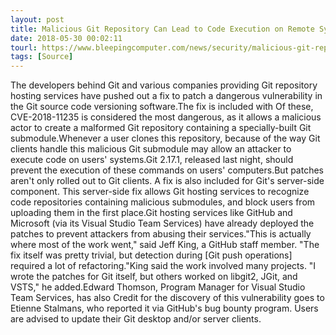 ```yaml
---
layout: post
title: Malicious Git Repository Can Lead to Code Execution on Remote Systems
date: 2018-05-30 00:02:11
tourl: https://www.bleepingcomputer.com/news/security/malicious-git-repository-can-lead-to-code-execution-on-remote-systems/
tags: [Source]
---
```

The developers behind Git and various companies providing Git repository hosting services have pushed out a fix to patch a dangerous vulnerability in the Git source code versioning software.The fix is included with Of these, CVE-2018-11235 is considered the most dangerous, as it allows a malicious actor to create a malformed Git repository containing a specially-built Git submodule.Whenever a user clones this repository, because of the way Git clients handle this malicious Git submodule may allow an attacker to execute code on users' systems.Git 2.17.1, released last night, should prevent the execution of these commands on users' computers.But patches aren't only rolled out to Git clients. A fix is also included for Git's server-side component. This server-side fix allows Git hosting services to recognize code repositories containing malicious submodules, and block users from uploading them in the first place.Git hosting services like GitHub and Microsoft (via its Visual Studio Team Services) have already deployed the patches to prevent attackers from abusing their services."This is actually where most of the work went," said Jeff King, a GitHub staff member. "The fix itself was pretty trivial, but detection during [Git push operations] required a lot of refactoring."King said the work involved many projects. "I wrote the patches for Git itself, but others worked on libgit2, JGit, and VSTS," he added.Edward Thomson, Program Manager for Visual Studio Team Services, has also Credit for the discovery of this vulnerability goes to Etienne Stalmans, who reported it via GitHub's bug bounty program. Users are advised to update their Git desktop and/or server clients.